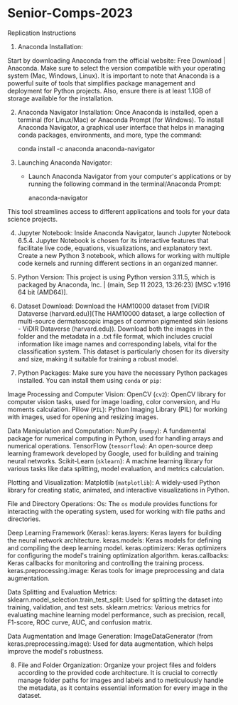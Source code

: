 # Senior-Comps-2023

Replication Instructions

1. Anaconda Installation:

Start by downloading Anaconda from the official website:  Free Download | Anaconda. Make sure to select the version compatible with your operating system (Mac, Windows, Linux). It is important to note that Anaconda is a powerful suite of tools that simplifies package management and deployment for Python projects. Also, ensure there is at least 1.1GB of storage available for the installation.
  
2. Anaconda Navigator Installation:
Once Anaconda is installed, open a terminal (for Linux/Mac) or Anaconda Prompt (for Windows). To install Anaconda Navigator, a graphical user interface that helps in managing conda packages, environments, and more, type the command:
     
     conda install -c anaconda anaconda-navigator
     
3. Launching Anaconda Navigator:
   - Launch Anaconda Navigator from your computer's applications or by running the following command in the terminal/Anaconda Prompt:
     
     anaconda-navigator

This tool streamlines access to different applications and tools for your data science projects.
     
4. Jupyter Notebook:
Inside Anaconda Navigator, launch Jupyter Notebook 6.5.4. Jupyter Notebook is chosen for its interactive features that facilitate live code, equations, visualizations, and explanatory text. Create a new Python 3 notebook, which allows for working with multiple code kernels and running different sections in an organized manner.

5. Python Version:
This project is using Python version 3.11.5, which is packaged by Anaconda, Inc. | (main, Sep 11 2023, 13:26:23) [MSC v.1916 64 bit (AMD64)].

6. Dataset Download:
Download the HAM10000 dataset from [ViDIR Dataverse (harvard.edu)](The HAM10000 dataset, a large collection of multi-source dermatoscopic images of common pigmented skin lesions - ViDIR Dataverse (harvard.edu)). Download both the images in the folder and the metadata in a .txt file format, which includes crucial information like image names and corresponding labels, vital for the classification system. This dataset is particularly chosen for its diversity and size, making it suitable for training a robust model.

7. Python Packages:
Make sure you have the necessary Python packages installed. You can install them using `conda` or `pip`:

Image Processing and Computer Vision:
OpenCV (`cv2`): OpenCV library for computer vision tasks, used for image loading, color conversion, and Hu moments calculation.
Pillow (`PIL`): Python Imaging Library (PIL) for working with images, used for opening and resizing images.

Data Manipulation and Computation:
NumPy (`numpy`): A fundamental package for numerical computing in Python, used for handling arrays and numerical operations.
TensorFlow (`tensorflow`): An open-source deep learning framework developed by Google, used for building and training neural networks.
Scikit-Learn (`sklearn`): A machine learning library for various tasks like data splitting, model evaluation, and metrics calculation.

Plotting and Visualization:
Matplotlib (`matplotlib`): A widely-used Python library for creating static, animated, and interactive visualizations in Python.

File and Directory Operations:
Os: The `os` module provides functions for interacting with the operating system, used for working with file paths and directories.

Deep Learning Framework (Keras):
keras.layers: Keras layers for building the neural network architecture.
keras.models: Keras models for defining and compiling the deep learning model.
keras.optimizers: Keras optimizers for configuring the model's training optimization algorithm.
keras.callbacks: Keras callbacks for monitoring and controlling the training process.
keras.preprocessing.image: Keras tools for image preprocessing and data augmentation.

Data Splitting and Evaluation Metrics:
sklearn.model_selection.train_test_split: Used for splitting the dataset into training, validation, and test sets.
sklearn.metrics: Various metrics for evaluating machine learning model performance, such as precision, recall, F1-score, ROC curve, AUC, and confusion matrix.

Data Augmentation and Image Generation:
ImageDataGenerator (from keras.preprocessing.image): Used for data augmentation, which helps improve the model's robustness.


8. File and Folder Organization:
Organize your project files and folders according to the provided code architecture. It is crucial to correctly manage folder paths for images and labels and to meticulously handle the metadata, as it contains essential information for every image in the dataset.
